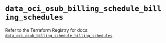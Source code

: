 # `data_oci_osub_billing_schedule_billing_schedules`

Refer to the Terraform Registry for docs: [`data_oci_osub_billing_schedule_billing_schedules`](https://registry.terraform.io/providers/hashicorp/oci/7.19.0/docs/data-sources/osub_billing_schedule_billing_schedules).
